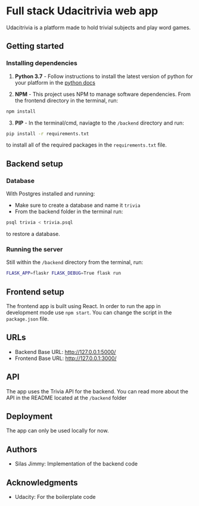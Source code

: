 # Full stack Udacitrivia web app

Udacitrivia is a platform made to hold trivial subjects and play word games.

## Getting started

### Installing dependencies

1. **Python 3.7** - Follow instructions to install the latest version of python for your platform in the [python docs](https://docs.python.org/3/using/unix.html#getting-and-installing-the-latest-version-of-python)

2. **NPM** - This project uses NPM to manage software dependencies. From the frontend directory in the terminal, run:
```bash
npm install
```

3. **PIP** - In the terminal/cmd, naviagte to the `/backend` directory and run:
```bash
pip install -r requirements.txt
```
to install all of the required packages in the `requirements.txt` file.

## Backend setup

### Database

With Postgres installed and running:
- Make sure to create a database and name it `trivia`
- From the backend folder in the terminal run:
```bash
psql trivia < trivia.psql
```
to restore a database.

### Running the server

Still within the `/backend` directory from the terminal, run:
```bash
FLASK_APP=flaskr FLASK_DEBUG=True flask run
```

## Frontend setup

The frontend app is built using React. In order to run the app in development mode use `npm start`. You can change the script in the `package.json` file.

## URLs

- Backend Base URL: http://127.0.0.1:5000/
- Frontend Base URL: http://127.0.0.1:3000/

## API

The app uses the Trivia API for the backend. You can read more about the API in the README located at the `/backend` folder

## Deployment

The app can only be used locally for now.

## Authors
- Silas Jimmy: Implementation of the backend code

## Acknowledgments
- Udacity: For the boilerplate code
